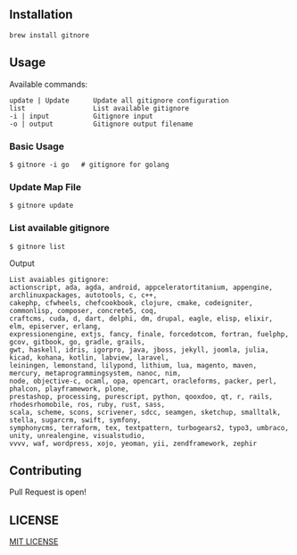 ## Installation

```
brew install gitnore
```

## Usage

Available commands:

```
update | Update      Update all gitignore configuration
list                 List available gitignore
-i | input           Gitignore input
-o | output          Gitignore output filename
```

### Basic Usage

```
$ gitnore -i go   # gitignore for golang
```

### Update Map File

```
$ gitnore update
```

### List available gitignore

```
$ gitnore list
```

Output

```
List avaiables gitignore:
actionscript, ada, agda, android, appceleratortitanium, appengine, archlinuxpackages, autotools, c, c++, 
cakephp, cfwheels, chefcookbook, clojure, cmake, codeigniter, commonlisp, composer, concrete5, coq, 
craftcms, cuda, d, dart, delphi, dm, drupal, eagle, elisp, elixir, elm, episerver, erlang, 
expressionengine, extjs, fancy, finale, forcedotcom, fortran, fuelphp, gcov, gitbook, go, gradle, grails, 
gwt, haskell, idris, igorpro, java, jboss, jekyll, joomla, julia, kicad, kohana, kotlin, labview, laravel, 
leiningen, lemonstand, lilypond, lithium, lua, magento, maven, mercury, metaprogrammingsystem, nanoc, nim, 
node, objective-c, ocaml, opa, opencart, oracleforms, packer, perl, phalcon, playframework, plone, 
prestashop, processing, purescript, python, qooxdoo, qt, r, rails, rhodesrhomobile, ros, ruby, rust, sass, 
scala, scheme, scons, scrivener, sdcc, seamgen, sketchup, smalltalk, stella, sugarcrm, swift, symfony, 
symphonycms, terraform, tex, textpattern, turbogears2, typo3, umbraco, unity, unrealengine, visualstudio, 
vvvv, waf, wordpress, xojo, yeoman, yii, zendframework, zephir
```

## Contributing

Pull Request is open!

## LICENSE

[MIT LICENSE](LICENSE)


